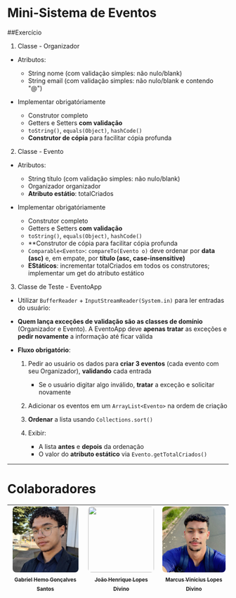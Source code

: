 # Mini-Sistema de Eventos

##Exercício 

1. Classe - Organizador

- Atributos: 
   - String nome (com validação simples: não nulo/blank)
   - String email (com validação simples: não nulo/blank e contendo "@")

- Implementar obrigatóriamente 
    - Construtor completo
    - Getters e Setters **com validação**
    - `toString()`, `equals(Object)`, `hashCode()`
    - **Construtor de cópia** para facilitar cópia profunda

2. Classe - Evento

- Atributos:
    - String título (com validação simples: não nulo/blank)
    - Organizador organizador
    - **Atributo estátio**: totalCriados

- Implementar obrigatóriamente
    - Construtor completo
    - Getters e Setters **com validação**
    - `toString()`, `equals(Object)`, `hashCode()`
    - **Construtor de cópia para facilitar cópia profunda
    - `Comparable<Evento>`: `compareTo(Evento o)` deve ordenar por **data (asc)** e, em empate, por **título (asc, case-insensitive)**
    - **EStáticos**: incrementar totalCriados em todos os construtores; implementar um get do atributo estático

3. Classe de Teste - EventoApp

- Utilizar  `BufferReader` + `InputStreamReader(System.in)` para ler entradas do usuário:

- **Quem lança exceções de validação são as classes de domínio** (Organizador e Evento). A EventoApp deve **apenas tratar** as exceções e **pedir novamente** a informação até ficar válida

- **Fluxo obrigatório**:
    1. Pedir ao usuário os dados para **criar 3 eventos** (cada evento com seu Organizador), **validando** cada entrada
       - Se o usuário digitar algo inválido, **tratar** a exceção e solicitar novamente

    2. Adicionar os eventos em um `ArrayList<Evento>` na ordem de criação
    
    3. **Ordenar** a lista usando `Collections.sort()`

    4. Exibir:
       - A lista **antes** e **depois** da ordenação
       - O valor do **atributo estático** via `Evento.getTotalCriados()`

---

# Colaboradores
| [<img style="width:150px; height:150px; object-fit:cover; object-position:center; border-radius:8px;" loading="lazy" src="./assets/Gabriel%20Hemo.jpeg" width=115><br><sub>Gabriel Hemo Gonçalves Santos</sub>](https://github.com/hemogabriel) | [<img style="width:150px; height:150px; object-fit:cover; object-position:center; border-radius:8px;" loading="lazy" src="./assets/Jo%C3%A3o%20Henrique%20Lopes.jpeg" width=115><br><sub>João Henrique Lopes Divino</sub>](https://github.com/lopezzd) | [<img style="width:150px; height:150px; object-fit:cover; object-position:center; border-radius:8px;" loading="lazy" src="./assets/Marcus%20Vinicius%20Lopes.jpeg" width=115><br><sub>Marcus Vinicius Lopes Divino</sub>](https://github.com/marcuslopes06) |
|:--------------------------------------------------------------------------------------------------------------------------------------------:|:-------------------------------------------------------------------------------------------------------------------------------------------------------:|:-----------------------------------------------------------------------------------------------------------------------------------------------------------------------------------------------------------------------------------------------------------:|